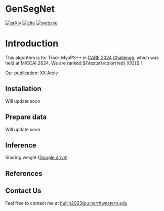 # GenSegNet 
[![arXiv](https://img.shields.io/badge/arXiv-2311.12437-blue)](XX)
 [![cite](https://img.shields.io/badge/cite-BibTex-yellow)](XX)
[![website](https://img.shields.io/badge/Challenge%20website-50d13d)](https://www.zmic.org.cn/care_2024/track4/)
 

# Introduction
This algorithm is for Track MyoPS++ in [CARE 2024 Challenge](https://www.zmic.org.cn/care_2024/track4/), which was held at MICCAI 2024. We are ranked ${\textsf{\color{red} XX}}$ !

Our publication: XX [Arxiv](XX)


## Installation
Will update soon
## Prepare data
Will update soon
## Inference
Sharing weight ([Google drive](https://drive.google.com/file/d/1BO4whry0i50h_yzqQwUw1k7QyyLUk2U3/view?usp=sharing)). 
## References
## Contact Us
Feel free to contact me at huilin2023@u.northwestern.edu

